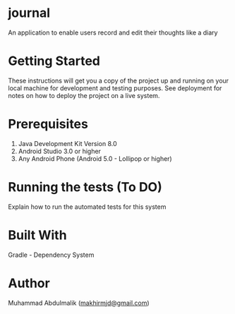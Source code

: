 # journal
An application to enable users record and edit their thoughts like a diary

# Getting Started
These instructions will get you a copy of the project up and running on your local machine for development and testing purposes. See deployment for notes on how to deploy the project on a live system.

# Prerequisites
1. Java Development Kit Version 8.0
2. Android Studio 3.0 or higher
3. Any Android Phone (Android 5.0 - Lollipop or higher)

# Running the tests (To DO)
Explain how to run the automated tests for this system

# Built With
Gradle - Dependency System

# Author
Muhammad Abdulmalik (makhirmjd@gmail.com)
